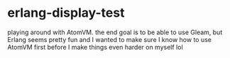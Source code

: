# erlang-display-test

playing around with AtomVM. the end goal is to be able to use Gleam,
but Erlang seems pretty fun and I wanted to make sure I know how to use
AtomVM first before I make things even harder on myself lol
